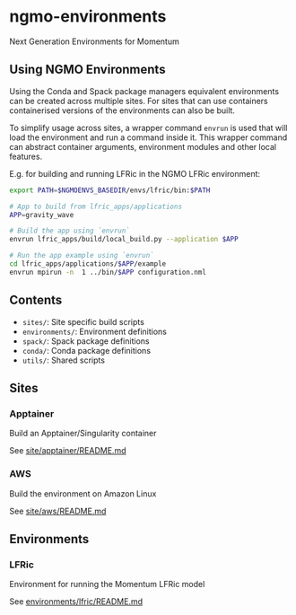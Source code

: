 # ngmo-environments
Next Generation Environments for Momentum

## Using NGMO Environments

Using the Conda and Spack package managers equivalent environments can be
created across multiple sites. For sites that can use containers containerised
versions of the environments can also be built.

To simplify usage across sites, a wrapper command `envrun` is used that will
load the environment and run a command inside it. This wrapper command can
abstract container arguments, environment modules and other local features.

E.g. for building and running LFRic in the NGMO LFRic environment:

```bash
export PATH=$NGMOENVS_BASEDIR/envs/lfric/bin:$PATH

# App to build from lfric_apps/applications
APP=gravity_wave

# Build the app using `envrun`
envrun lfric_apps/build/local_build.py --application $APP

# Run the app example using `envrun`
cd lfric_apps/applications/$APP/example
envrun mpirun -n  1 ../bin/$APP configuration.nml
```

## Contents

* `sites/`: Site specific build scripts
* `environments/`: Environment definitions
* `spack/`: Spack package definitions
* `conda/`: Conda package definitions
* `utils/`: Shared scripts

## Sites

### Apptainer

Build an Apptainer/Singularity container

See [site/apptainer/README.md](site/apptainer/README.md)

### AWS

Build the environment on Amazon Linux

See [site/aws/README.md](site/aws/README.md)

## Environments

### LFRic

Environment for running the Momentum LFRic model

See [environments/lfric/README.md](environments/lfric/README.md)
